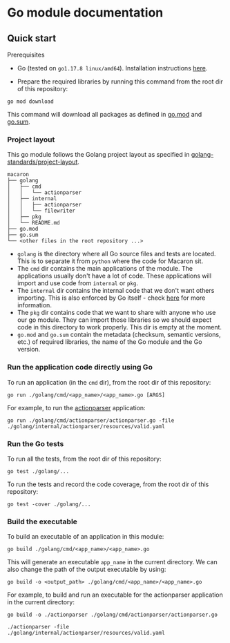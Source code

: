 # Go module documentation
## Quick start
Prerequisites
- Go (tested on `go1.17.8 linux/amd64`). Installation instructions [here](https://go.dev/doc/install).

- Prepare the required libraries by running this command from the root dir of this repository:
```
go mod download
```
This command will download all packages as defined in [go.mod](../../../go.mod) and [go.sum](../../../go.sum).

### Project layout
This go module follows the Golang project layout as specified in [golang-standards/project-layout](https://github.com/golang-standards/project-layout).

```
macaron
├── golang
│   ├── cmd
│   │   └── actionparser
│   ├── internal
│   │   ├── actionparser
│   │   └── filewriter
│   ├── pkg
│   └── README.md
├── go.mod
├── go.sum
└── <other files in the root repository ...>
```

- `golang` is the directory where all Go source files and tests are located. This is to separate it from `python` where the code for Macaron sit.
- The `cmd` dir contains the main applications of the module. The applications usually don't have a lot of code. These applications will import and use code from `internal` or `pkg`.
- The `internal` dir contains the internal code that we don't want others importing. This is also enforced by Go itself - check [here](https://go.dev/doc/go1.4#internalpackages) for more information.
- The `pkg` dir contains code that we want to share with anyone who use our go module. They can import those libraries so we should expect code in this directory to work properly. This dir is empty at the moment.
- `go.mod` and `go.sum` contain the metadata (checksum, semantic versions, etc.) of required libraries, the name of the Go module and the Go version.

### Run the application code directly using Go
To run an application (in the `cmd` dir), from the root dir of this repository:
```
go run ./golang/cmd/<app_name>/<app_name>.go [ARGS]
```

For example, to run the [actionparser](./cmd/actionparser/README.md) application:
```
go run ./golang/cmd/actionparser/actionparser.go -file ./golang/internal/actionparser/resources/valid.yaml
```
### Run the Go tests

To run all the tests, from the root dir of this repository:
```
go test ./golang/...
```

To run the tests and record the code coverage, from the root dir of this repository:
```
go test -cover ./golang/...
```

### Build the executable
To build an executable of an application in this module:
```
go build ./golang/cmd/<app_name>/<app_name>.go
```
This will generate an executable `app_name` in the current directory. We can also change the path of the output executable by using:
```
go build -o <output_path> ./golang/cmd/<app_name>/<app_name>.go
```

For example, to build and run an executable for the actionparser application in the current directory:
```
go build -o ./actionparser ./golang/cmd/actionparser/actionparser.go

./actionparser -file ./golang/internal/actionparser/resources/valid.yaml
```

